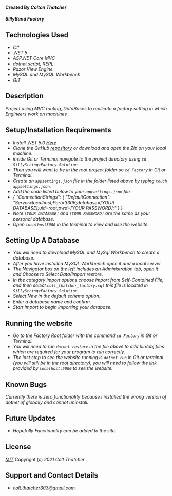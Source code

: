 #### Created By _**Colton Thatcher**_

#### _SillyBand Factory_

## Technologies Used


* _C#_
* _.NET 5_
* _ASP.NET Core MVC_
* _dotnet script, REPL_
* _Razor View Engine_
* _MySQL and MySQL Workbench_
* _GIT_


## Description

_Project using MVC routing, DataBases to replicate a factory setting in which Engineers work on machines_

## Setup/Installation Requirements
* _Install .NET 5.0 [Here](https://dotnet.microsoft.com/en-us/download/dotnet/5.0)_
* _Clone the GitHub [repository]() or download and open the Zip on your local machine._
* _inside Git or Terminal navigate to the project directory using `cd SillyStringzFactory.Solution`._
* _Then you will want to be in the root project folder so `cd Factory` in Git or Terminal._
* _Create an `appsettings.json` file in the folder listed above by typing `touch appsettings.json`._
* _Add the code listed below to your `appsettings.json` file._
* _{
"ConnectionStrings": {
"DefaultConnection": "Server=localhost;Port=3306;database=[YOUR DATABASE];uid=root;pwd=[YOUR PASSWORD];"
}
}_
* _Note `[YOUR DATABASE]` and `[YOUR PASSWORD]` are the same as your personal database._
* _Open `localhost5000` in the terminal to view and use the website._

## Setting Up A Database

* _You will need to download MySQL and MySql Workbench to create a database._
* _After you have installed MySQL Workbench open it and a local server._
* _The Navigator box on the left includes an Administration tab, open it and Choose to Select Data/Import restore._
* _In the category import options choose import from Self-Contained File, and then select `colt_thatcher_factory.sql` this file is located in `SillyStringzFactory.Solution`._
* _Select New in the default schema option._
* _Enter a database name and confirm._
* _Start import to begin importing your database._

## Running the website

* _Go to the Factory Root folder with the command `cd Factory` in Git or Terminal._
* _You will need to run `dotnet restore` in the file above to add bin/obj files which are required for your program to run correctly._
* _The last step to see the website running is `dotnet run` in Git or terminal (you will still be in the root directory), you will need to follow the link provided by `localhost:5000` to see the website._




## Known Bugs

_Currently there is zero functionality because I installed the wrong version of dotnet ef globally and cannot uninstall._

## Future Updates

* _Hopefully Functionality can be added to the site._

## License

_[MIT](https://opensource.org/licenses/MIT)_
Copyright (c) _2021_ _Colt Thatcher_

## Support and Contact Details
* _[colt.thatcher303@gmail.com](colt.thatcher303@gmail.com)_

